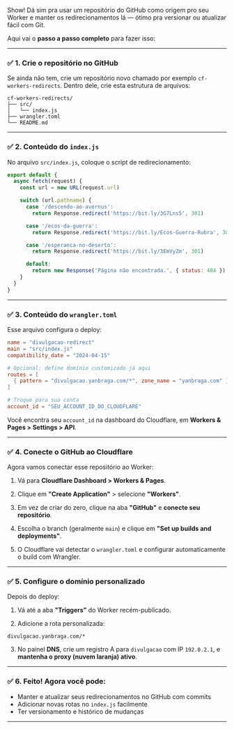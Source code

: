 Show! Dá sim pra usar um repositório do GitHub como origem pro seu Worker e manter os redirecionamentos lá — ótimo pra versionar ou atualizar fácil com Git.

Aqui vai o **passo a passo completo** para fazer isso:

---

### ✅ 1. Crie o repositório no GitHub

Se ainda não tem, crie um repositório novo chamado por exemplo `cf-workers-redirects`. Dentro dele, crie esta estrutura de arquivos:

```
cf-workers-redirects/
├── src/
│   └── index.js
├── wrangler.toml
└── README.md
```

---

### ✅ 2. Conteúdo do `index.js`

No arquivo `src/index.js`, coloque o script de redirecionamento:

```javascript
export default {
  async fetch(request) {
    const url = new URL(request.url)

    switch (url.pathname) {
      case '/descendo-ao-avernus':
        return Response.redirect('https://bit.ly/3G7Lns5', 301)

      case '/ecos-da-guerra':
        return Response.redirect('https://bit.ly/Ecos-Guerra-Rubra', 301)

      case '/esperanca-no-deserto':
        return Response.redirect('https://bit.ly/3EmVyZm', 301)

      default:
        return new Response('Página não encontrada.', { status: 404 })
    }
  }
}
```

---

### ✅ 3. Conteúdo do `wrangler.toml`

Esse arquivo configura o deploy:

```toml
name = "divulgacao-redirect"
main = "src/index.js"
compatibility_date = "2024-04-15"

# Opcional: define domínio customizado já aqui
routes = [
  { pattern = "divulgacao.yanbraga.com/*", zone_name = "yanbraga.com" }
]

# Troque para sua conta
account_id = "SEU_ACCOUNT_ID_DO_CLOUDFLARE"
```

Você encontra seu `account_id` na dashboard do Cloudflare, em **Workers & Pages > Settings > API**.

---

### ✅ 4. Conecte o GitHub ao Cloudflare

Agora vamos conectar esse repositório ao Worker:

1. Vá para **Cloudflare Dashboard > Workers & Pages**.

2. Clique em **"Create Application"** > selecione **"Workers"**.

3. Em vez de criar do zero, clique na aba **"GitHub"** e **conecte seu repositório**.

4. Escolha o branch (geralmente `main`) e clique em **"Set up builds and deployments"**.

5. O Cloudflare vai detectar o `wrangler.toml` e configurar automaticamente o build com Wrangler.

---

### ✅ 5. Configure o domínio personalizado

Depois do deploy:

1. Vá até a aba **"Triggers"** do Worker recém-publicado.

2. Adicione a rota personalizada:

```
divulgacao.yanbraga.com/*
```

3. No painel **DNS**, crie um registro A para `divulgacao` com IP `192.0.2.1`, e **mantenha o proxy (nuvem laranja) ativo**.

---

### ✅ 6. Feito! Agora você pode:

- Manter e atualizar seus redirecionamentos no GitHub com commits
- Adicionar novas rotas no `index.js` facilmente
- Ter versionamento e histórico de mudanças

---
